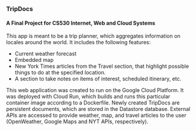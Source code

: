 ### TripDocs

#### A Final Project for CS530 Internet, Web and Cloud Systems

This app is meant to be a trip planner, which aggregates information on locales around the world.
It includes the following features:
 - Current weather forecast
 - Embedded map
 - New York Times articles from the Travel section, that highlight possible things to do at the specified location.
 - A section to take notes on items of interest, scheduled itinerary, etc.

This web application was created to run on the Google Cloud Platform. It was deployed with Cloud Run, which builds and runs this particular container image according to a Dockerfile.  Newly created TripDocs are persistent documents, which are stored in the Datastore database. External APIs are accessed to provide weather, map, and travel articles to the user (OpenWeather, Google Maps and NYT APIs, respectively).


